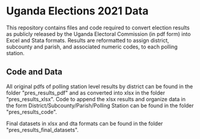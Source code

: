 # Uganda Elections 2021 Data

This repository contains files and code required to convert election results as publicly released by the Uganda Electoral Commission (in pdf form) into Excel and Stata formats. Results are reformatted to assign district, subcounty and parish, and associated numeric codes, to each polling station.

## Code and Data

All original pdfs of polling station level results by district can be found in the folder "pres_results_pdf"  and as converted into xlsx in the folder "pres_results_xlsx". Code to append the xlsx results and organize data in the form District/Subcounty/Parish/Polling Station can be found in the folder "pres_results_code".

Final datasets in xlsx and dta formats can be found in the folder "pres_results_final_datasets".
